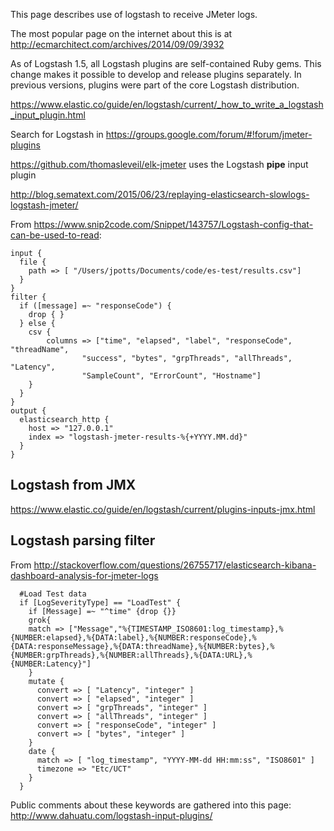 This page describes use of logstash to receive JMeter logs.

The most popular page on the internet about this is at
http://ecmarchitect.com/archives/2014/09/09/3932

As of Logstash 1.5, all Logstash plugins are self-contained Ruby gems. This change makes it possible to develop and release plugins separately. In previous versions, plugins were part of the core Logstash distribution.

https://www.elastic.co/guide/en/logstash/current/_how_to_write_a_logstash_input_plugin.html

Search for Logstash in https://groups.google.com/forum/#!forum/jmeter-plugins

https://github.com/thomasleveil/elk-jmeter
uses the Logstash **pipe** input plugin

http://blog.sematext.com/2015/06/23/replaying-elasticsearch-slowlogs-logstash-jmeter/

From https://www.snip2code.com/Snippet/143757/Logstash-config-that-can-be-used-to-read:

```
input {
  file {
    path => [ "/Users/jpotts/Documents/code/es-test/results.csv"]
  }
}
filter {
  if ([message] =~ "responseCode") {
    drop { }
  } else {
    csv {
    	columns => ["time", "elapsed", "label", "responseCode", "threadName",
	            "success", "bytes", "grpThreads", "allThreads", "Latency",
	            "SampleCount", "ErrorCount", "Hostname"]
    }
  }
}
output {
  elasticsearch_http {
    host => "127.0.0.1"
    index => "logstash-jmeter-results-%{+YYYY.MM.dd}"
  }
}

  ```


## Logstash from JMX

https://www.elastic.co/guide/en/logstash/current/plugins-inputs-jmx.html



## Logstash parsing filter
From http://stackoverflow.com/questions/26755717/elasticsearch-kibana-dashboard-analysis-for-jmeter-logs

```
  #Load Test data
  if [LogSeverityType] == "LoadTest" {
    if [Message] =~ "^time" {drop {}}
    grok{
    match => ["Message","%{TIMESTAMP_ISO8601:log_timestamp},%{NUMBER:elapsed},%{DATA:label},%{NUMBER:responseCode},%{DATA:responseMessage},%{DATA:threadName},%{NUMBER:bytes},%{NUMBER:grpThreads},%{NUMBER:allThreads},%{DATA:URL},%{NUMBER:Latency}"]
    }
    mutate {
      convert => [ "Latency", "integer" ]
      convert => [ "elapsed", "integer" ]
      convert => [ "grpThreads", "integer" ]
      convert => [ "allThreads", "integer" ]
      convert => [ "responseCode", "integer" ]
      convert => [ "bytes", "integer" ]
    }
    date {
      match => [ "log_timestamp", "YYYY-MM-dd HH:mm:ss", "ISO8601" ]
      timezone => "Etc/UCT"
    }
  }
 ```
 
 Public comments about these keywords are gathered into this page:
 http://www.dahuatu.com/logstash-input-plugins/
 
  

